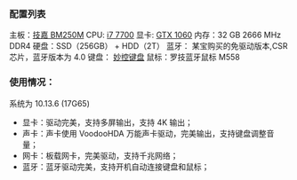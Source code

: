 ### 配置列表
主板：[技嘉 BM250M](http://www.gigabyte.cn/Motherboard/GA-B250M-D3H-rev-10)
CPU: [i7 7700](https://ark.intel.com/content/www/us/en/ark/products/97128/intel-core-i7-7700-processor-8m-cache-up-to-4-20-ghz.html)
显卡: [GTX 1060](https://www.nvidia.com/en-us/geforce/products/10series/geforce-gtx-1060/)
内存：32 GB 2666 MHz DDR4
硬盘：SSD（256GB） + HDD（2T）
蓝牙： 某宝购买的免驱动版本,CSR 芯片，蓝牙版本为 4.0
键盘： [妙控键盘](https://www.apple.com/cn/shop/product/MQ5L2CH/A?fnode=42013252c0b18d7a82c717d9e689195879d6dd16bd127309fea43c37e06c69014a3b89dda39959f3a392e6d8484e41955750d6c620dd8d95c66587ed5bf44e17403b85018342d601e58683762a945ca6eba30933e88c6b0455016fc912509c5f)
鼠标：罗技蓝牙鼠标 M558


### 使用情况：
系统为 10.13.6 (17G65)
- 显卡：驱动完美，支持多屏输出，支持 4K 输出；
- 声卡：声卡使用 VoodooHDA 万能声卡驱动，完美输出，支持键盘调整音量；
- 网卡：板载网卡，完美驱动，支持千兆网络；
- 蓝牙：蓝牙驱动完美，支持开机自动连接键盘和鼠标；